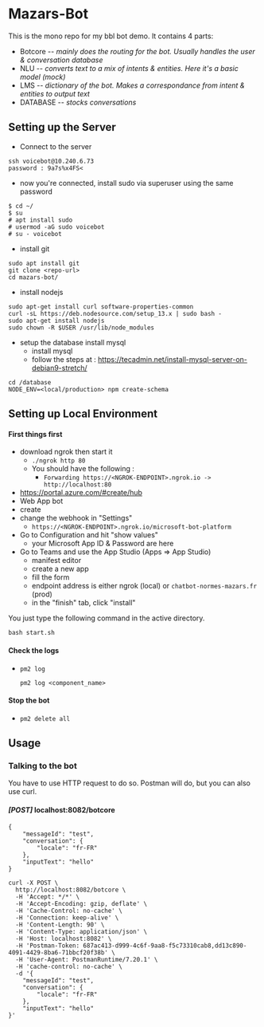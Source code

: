 # Mazars-Bot
This is the mono repo for my bbl bot demo.
It contains 4 parts:
   - Botcore -- *mainly does the routing for the bot. Usually handles the user & conversation database*
   - NLU -- *converts text to a mix of intents & entities. Here it's a basic model (mock)*
   - LMS -- *dictionary of the bot. Makes a correspondance from intent & entities to output text*
   - DATABASE -- *stocks conversations*

## Setting up the Server
* Connect to the server
```
ssh voicebot@10.240.6.73
password : 9a7s%x4FS<
```
* now you're connected, install sudo via superuser using the same password
```
$ cd ~/
$ su
# apt install sudo
# usermod -aG sudo voicebot
# su - voicebot
```
* install git
```
sudo apt install git
git clone <repo-url>
cd mazars-bot/
```
* install nodejs
```
sudo apt-get install curl software-properties-common
curl -sL https://deb.nodesource.com/setup_13.x | sudo bash -
sudo apt-get install nodejs
sudo chown -R $USER /usr/lib/node_modules
```
* setup the database
install mysql
    * install mysql
    * follow the steps at : https://tecadmin.net/install-mysql-server-on-debian9-stretch/
```
cd /database
NODE_ENV=<local/production> npm create-schema
```
    
## Setting up Local Environment

#### First things first

* download ngrok then start it
    * `./ngrok http 80`
    * You should have the following :
        * `Forwarding https://<NGROK-ENDPOINT>.ngrok.io -> http://localhost:80`
* https://portal.azure.com/#create/hub
* Web App bot
* create
* change the webhook in "Settings"
    * `https://<NGROK-ENDPOINT>.ngrok.io/microsoft-bot-platform`
* Go to Configuration and hit "show values"
    * your Microsoft App ID & Password are here
* Go to Teams and use the App Studio (Apps => App Studio)
    * manifest editor
    * create a new app
    * fill the form
    * endpoint address is either ngrok (local) or `chatbot-normes-mazars.fr` (prod)
    * in the "finish" tab, click "install"

You just type the following command in the active directory.
```
bash start.sh
```
#### Check the logs
*   ```
    pm2 log
    ```
    ```
    pm2 log <component_name>
    ```
#### Stop the bot
*   ```
    pm2 delete all
    ```


## Usage
### Talking to the bot
You have to use HTTP request to do so. Postman will do, but you can also use curl.

#### *[POST]* localhost:8082/botcore
```
{
	"messageId": "test",
	"conversation": {
		"locale": "fr-FR"
	},
	"inputText": "hello"
}
```
```
curl -X POST \
  http://localhost:8082/botcore \
  -H 'Accept: */*' \
  -H 'Accept-Encoding: gzip, deflate' \
  -H 'Cache-Control: no-cache' \
  -H 'Connection: keep-alive' \
  -H 'Content-Length: 90' \
  -H 'Content-Type: application/json' \
  -H 'Host: localhost:8082' \
  -H 'Postman-Token: 687ac413-d999-4c6f-9aa8-f5c73310cab8,dd13c890-4091-4429-8ba6-71bbcf20f38b' \
  -H 'User-Agent: PostmanRuntime/7.20.1' \
  -H 'cache-control: no-cache' \
  -d '{
	"messageId": "test",
	"conversation": {
		"locale": "fr-FR"
	},
	"inputText": "hello"
}'
```
